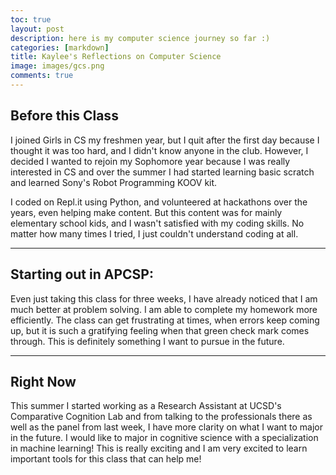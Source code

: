 ```yaml
---
toc: true
layout: post
description: here is my computer science journey so far :)
categories: [markdown]
title: Kaylee's Reflections on Computer Science  
image: images/gcs.png
comments: true
---
```


## Before this Class 
I joined Girls in CS my freshmen year, but I quit after the first day because I thought it was too hard, and I didn't know anyone in the club. However, I decided I wanted to rejoin my Sophomore year because I was really interested in CS and over the summer I had started learning basic scratch and learned Sony's Robot Programming KOOV kit. 


I coded on Repl.it using Python, and volunteered at hackathons over the years, even helping make content. But this content was for mainly elementary school kids, and I wasn't satisfied with my coding skills. No matter how many times I tried, I just couldn't understand coding at all. 

---

## Starting out in APCSP:
Even just taking this class for three weeks, I have already noticed that I am much better at problem solving. I am able to complete my homework more efficiently. The class can get frustrating at times, when errors keep coming up, but it is such a gratifying feeling when that green check mark comes through. This is definitely something I want to pursue in the future. 

---
## Right Now 
This summer I started working as a Research Assistant at UCSD's Comparative Cognition Lab and from talking to the professionals there as well as the panel from last week, I have more clarity on what I want to major in the future. I would like to major in cognitive science with a specialization in machine learning! This is really exciting and I am very excited to learn important tools for this class that can help me!


